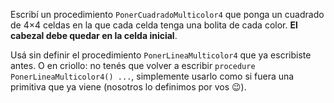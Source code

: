 Escribí un procedimiento `PonerCuadradoMulticolor4` que ponga un cuadrado de 4×4 celdas en la que cada celda tenga una bolita de cada color. **El cabezal debe quedar en la celda inicial**.

Usá sin definir el procedimiento `PonerLineaMulticolor4` que ya escribiste antes. O en criollo: no tenés que volver a escribir `procedure PonerLineaMulticolor4() ...`, simplemente usarlo como si fuera una primitiva que ya viene (nosotros lo definimos por vos :wink:).